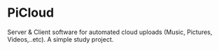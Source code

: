 # PiCloud
Server &amp; Client software for automated cloud uploads (Music, Pictures, Videos,..etc).  A simple study project.
